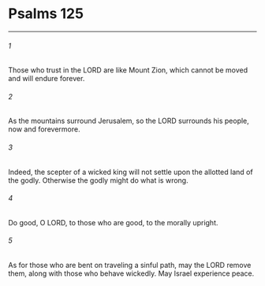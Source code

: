 # Psalms 125
***



###### 1 
Those who trust in the LORD are like Mount Zion, which cannot be moved and will endure forever. 

###### 2 
As the mountains surround Jerusalem, so the LORD surrounds his people, now and forevermore. 

###### 3 
Indeed, the scepter of a wicked king will not settle upon the allotted land of the godly. Otherwise the godly might do what is wrong. 

###### 4 
Do good, O LORD, to those who are good, to the morally upright. 

###### 5 
As for those who are bent on traveling a sinful path, may the LORD remove them, along with those who behave wickedly. May Israel experience peace.
